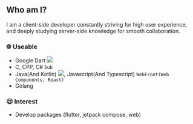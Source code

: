 ## Who am I?
I am a client-side developer constantly striving for high user experience, and deeply studying server-side knowledge for smooth collaboration.

### 🌐 Useable
- Google Dart <img src="https://img.shields.io/badge/Flutter-02569B?style=flat-square&logo=flutter&logoColor=white"/>
- C, CPP, C# `Sub`
- Java(And Kotlin) <img src="https://img.shields.io/badge/Jetpack Compose-02569B?style=flat-square&logo=jetpackcompose&logoColor=white"/>, Javascript(And Typescript) `WebFront(Web Components, React)`
- Golang

### 😍 Interest
- Develop packages (flutter, jetpack compose, web)
